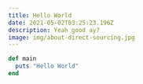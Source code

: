 ```yaml
---
title: Hello World
date: 2021-05-02T03:25:23.196Z
description: Yeah good ay?
image: img/about-direct-sourcing.jpg
---
```

```ruby
def main
  puts "Hello World"
end
```